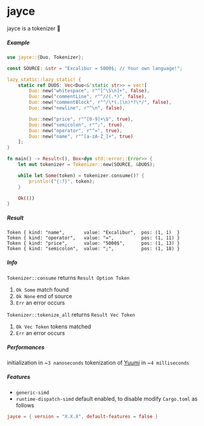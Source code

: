 # jayce

jayce is a tokenizer 🌌

##### Example

```rust
use jayce::{Duo, Tokenizer};

const SOURCE: &str = "Excalibur = 5000$; // Your own language!";

lazy_static::lazy_static! {
    static ref DUOS: Vec<Duo<&'static str>> = vec![
        Duo::new("whitespace", r"^[^\S\n]+", false),
        Duo::new("commentLine", r"^//(.*)", false),
        Duo::new("commentBlock", r"^/\*(.|\n)*?\*/", false),
        Duo::new("newline", r"^\n", false),

        Duo::new("price", r"^[0-9]+\$", true),
        Duo::new("semicolon", r"^;", true),
        Duo::new("operator", r"^=", true),
        Duo::new("name", r"^[a-zA-Z_]+", true)
    ];
}

fn main() -> Result<(), Box<dyn std::error::Error>> {
    let mut tokenizer = Tokenizer::new(SOURCE, &DUOS);

    while let Some(token) = tokenizer.consume()? {
        println!("{:?}", token);
    }

    Ok(())
}
```

##### Result

```rust,ignore
Token { kind: "name",       value: "Excalibur",  pos: (1, 1)  }
Token { kind: "operator",   value: "=",          pos: (1, 11) }
Token { kind: "price",      value: "5000$",      pos: (1, 13) }
Token { kind: "semicolon",  value: ";",          pos: (1, 18) }
```

##### Info

`Tokenizer::consume` returns `Result Option Token`

1. `Ok Some` match found
2. `Ok None` end of source
3. `Err` an error occurs

`Tokenizer::tokenize_all` returns `Result Vec Token`

1. `Ok Vec Token` tokens matched
2. `Err` an error occurs

##### Performances

initialization in ~`3 nanoseconds`
tokenization of [Yuumi](https://github.com/AuracleTech/yuumi) in ~`4 milliseconds`

##### Features

- `generic-simd`
- `runtime-dispatch-simd` default enabled, to disable modify `Cargo.toml` as follows

```toml
jayce = { version = "X.X.X", default-features = false }
```
